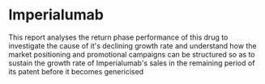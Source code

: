 # Imperialumab
This report analyses the return phase performance of this drug to investigate the cause of it's declining growth rate and understand how the market positioning and promotional campaigns can be structured so as to sustain the growth rate of Imperialumab's sales in the remaining period of its patent before it becomes genericised
